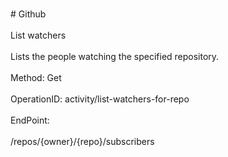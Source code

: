 <br>#     Github</br>
<br>List watchers</br>
<br>Lists the people watching the specified repository.</br>
<br>Method: Get</br>
<br>OperationID: activity/list-watchers-for-repo</br>
<br>EndPoint:</br>
<br>/repos/{owner}/{repo}/subscribers</br>
